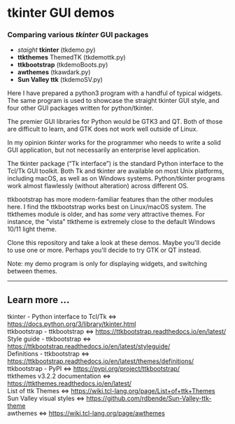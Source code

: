 # tkinter GUI demos
### Comparing various _tkinter_ GUI packages

- _staight_ __tkinter__ (tkdemo.py)
- __ttkthemes__ ThemedTK (tkdemottk.py)
- __ttkbootstrap__ (tkdemoBoots.py)
- __awthemes__ (tkawdark.py)
- __Sun Valley ttk__ (tkdemoSV.py)


Here I have prepared a python3 program with a handful of typical widgets.
The same program is used to showcase the straight tkinter GUI style, and
four other GUI packages written for python/tkinter.

The premier GUI libraries for Python would be GTK3 and QT. Both of those
are difficult to learn, and GTK does not work well outside of Linux.

In my opinion _tkinter_ works for the programmer who needs to write a solid
GUI application, but not necessarily an enterprise level application.

The tkinter package (“Tk interface”) is the standard Python interface to the 
Tcl/Tk GUI toolkit. Both Tk and tkinter are available on most Unix platforms, 
including macOS, as well as on Windows systems. Python/tkinter programs work
almost flawlessly (without alteration) across different OS.

ttkbootstrap has more modern-familiar features than the other modules here.
I find the ttkbootstrap works best on Linux/macOS system. The ttkthemes
module is older, and has _some_ very attractive themes. For instance, the
"vista" ttktheme is extremely close to the default Windows 10/11 light theme.

Clone this repository and take a look at these demos. Maybe you'll decide
to use one or more. Perhaps you'll decide to try GTK or QT instead.

Note: my demo program is only for displaying widgets, and switching
between themes.

---
## Learn more ...
tkinter - Python interface to Tcl/Tk <=> https://docs.python.org/3/library/tkinter.html  
ttkbootstrap - ttkbootstrap <=> https://ttkbootstrap.readthedocs.io/en/latest/  
Style guide - ttkbootstrap <=> https://ttkbootstrap.readthedocs.io/en/latest/styleguide/  
Definitions - ttkbootstrap <=> https://ttkbootstrap.readthedocs.io/en/latest/themes/definitions/  
ttkbootstrap - PyPI <=> https://pypi.org/project/ttkbootstrap/  
ttkthemes v3.2.2 documentation <=> https://ttkthemes.readthedocs.io/en/latest/  
List of ttk Themes <=> https://wiki.tcl-lang.org/page/List+of+ttk+Themes  
Sun Valley visual styles <=> https://github.com/rdbende/Sun-Valley-ttk-theme  
awthemes <=> https://wiki.tcl-lang.org/page/awthemes  

